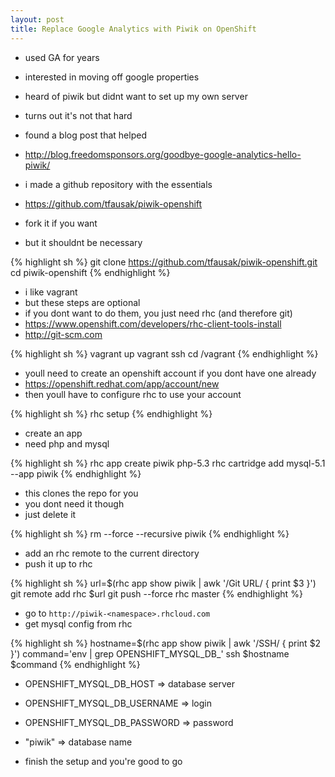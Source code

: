 ```yaml
---
layout: post
title: Replace Google Analytics with Piwik on OpenShift
---
```


-   used GA for years
-   interested in moving off google properties
-   heard of piwik but didnt want to set up my own server
-   turns out it's not that hard
-   found a blog post that helped
-   http://blog.freedomsponsors.org/goodbye-google-analytics-hello-piwik/

-   i made a github repository with the essentials
-   https://github.com/tfausak/piwik-openshift
-   fork it if you want
-   but it shouldnt be necessary

{% highlight sh %}
git clone https://github.com/tfausak/piwik-openshift.git
cd piwik-openshift
{% endhighlight %}

-   i like vagrant
-   but these steps are optional
-   if you dont want to do them, you just need rhc (and therefore git)
-   https://www.openshift.com/developers/rhc-client-tools-install
-   http://git-scm.com

{% highlight sh %}
vagrant up
vagrant ssh
cd /vagrant
{% endhighlight %}

-   youll need to create an openshift account if you dont have one already
-   https://openshift.redhat.com/app/account/new
-   then youll have to configure rhc to use your account

{% highlight sh %}
rhc setup
{% endhighlight %}

-   create an app
-   need php and mysql

{% highlight sh %}
rhc app create piwik php-5.3
rhc cartridge add mysql-5.1 --app piwik
{% endhighlight %}

-   this clones the repo for you
-   you dont need it though
-   just delete it

{% highlight sh %}
rm --force --recursive piwik
{% endhighlight %}

-   add an rhc remote to the current directory
-   push it up to rhc

{% highlight sh %}
url=$(rhc app show piwik | awk '/Git URL/ { print $3 }')
git remote add rhc $url
git push --force rhc master
{% endhighlight %}

-   go to `http://piwik-<namespace>.rhcloud.com`
-   get mysql config from rhc

{% highlight sh %}
hostname=$(rhc app show piwik | awk '/SSH/ { print $2 }')
command='env | grep OPENSHIFT_MYSQL_DB_'
ssh $hostname $command
{% endhighlight %}

-   OPENSHIFT_MYSQL_DB_HOST     => database server
-   OPENSHIFT_MYSQL_DB_USERNAME => login
-   OPENSHIFT_MYSQL_DB_PASSWORD => password
-   "piwik"                     => database name

-   finish the setup and you're good to go
